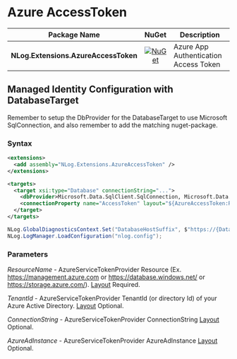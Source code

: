 # Azure AccessToken

| Package Name                          | NuGet                 | Description |
| ------------------------------------- | :-------------------: | ----------- |
| **NLog.Extensions.AzureAccessToken** | [![NuGet](https://img.shields.io/nuget/v/NLog.Extensions.AzureAccessToken.svg)](https://www.nuget.org/packages/NLog.Extensions.AzureAccessToken/) | Azure App Authentication Access Token |

## Managed Identity Configuration with DatabaseTarget

Remember to setup the DbProvider for the DatabaseTarget to use Microsoft SqlConnection, and also remember to add the matching nuget-package.

### Syntax
```xml
<extensions>
  <add assembly="NLog.Extensions.AzureAccessToken" /> 
</extensions>

<targets>
  <target xsi:type="Database" connectionString="...">
    <dbProvider>Microsoft.Data.SqlClient.SqlConnection, Microsoft.Data.SqlClient</dbProvider>
    <connectionProperty name="AccessToken" layout="${AzureAccessToken:ResourceName=${gdc:DatabaseHostSuffix}}"  />
  </target>
</targets>
```

```c#
NLog.GlobalDiagnosticsContext.Set("DatabaseHostSuffix", $"https://{DatabaseHostSuffix}/");
NLog.LogManager.LoadConfiguration("nlog.config");
```

### Parameters

_ResourceName_ - AzureServiceTokenProvider Resource (Ex. https://management.azure.com or https://database.windows.net/ or https://storage.azure.com/). [Layout](https://github.com/NLog/NLog/wiki/Layouts) Required.

_TenantId_ - AzureServiceTokenProvider TenantId (or directory Id) of your Azure Active Directory. [Layout](https://github.com/NLog/NLog/wiki/Layouts) Optional.

_ConnectionString_ - AzureServiceTokenProvider ConnectionString [Layout](https://github.com/NLog/NLog/wiki/Layouts) Optional.

_AzureAdInstance_ - AzureServiceTokenProvider AzureAdInstance [Layout](https://github.com/NLog/NLog/wiki/Layouts) Optional.